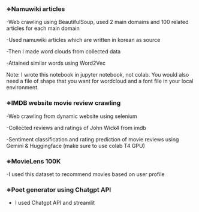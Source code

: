 <h3>※Namuwiki articles</h3>

-Web crawling using BeautifulSoup, used 2 main domains and 100 related articles for each main domain 

-Used namuwiki articles which are written in korean as source

-Then I made word clouds from collected data

-Attained similar words using Word2Vec

Note: I wrote this notebook in jupyter notebook, not colab. You would also need a file of shape that you want for wordcloud and a font file in your local environment.





<h3>※IMDB website movie review crawling</h3>

-Web crawling from dynamic website using selenium

-Collected reviews and ratings of John Wick4 from imdb

-Sentiment classification and rating prediction of movie reviews using Gemini & Huggingface (make sure to use colab T4 GPU)




<h3>※MovieLens 100K</h3>

-I used this dataset to recommend movies based on user profile


<h3>※Poet generator using Chatgpt API</h3>

- I used Chatgpt API and streamlit
